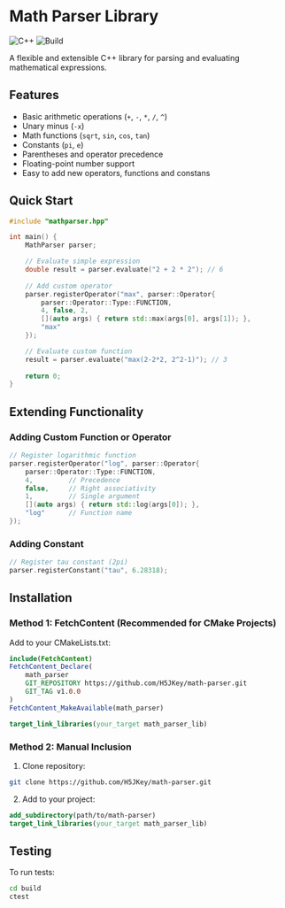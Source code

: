 # Math Parser Library

![C++](https://img.shields.io/badge/C++-17-blue.svg)
![Build](https://img.shields.io/badge/Build-CMake-yellow.svg)

A flexible and extensible C++ library for parsing and evaluating mathematical expressions.

## Features

- Basic arithmetic operations (`+`, `-`, `*`, `/`, `^`)
- Unary minus (`-x`)
- Math functions (`sqrt`, `sin`, `cos`, `tan`)
- Constants (`pi`, `e`)
- Parentheses and operator precedence
- Floating-point number support
- Easy to add new operators, functions and constans

## Quick Start

```cpp
#include "mathparser.hpp"

int main() {
    MathParser parser;

    // Evaluate simple expression
    double result = parser.evaluate("2 + 2 * 2"); // 6
    
    // Add custom operator
    parser.registerOperator("max", parser::Operator{
        parser::Operator::Type::FUNCTION, 
        4, false, 2,
        [](auto args) { return std::max(args[0], args[1]); },
        "max"
    });

    // Evaluate custom function
    result = parser.evaluate("max(2-2*2, 2^2-1)"); // 3
    
    return 0;
}
```

## Extending Functionality

### Adding Custom Function or Operator
```cpp
// Register logarithmic function
parser.registerOperator("log", parser::Operator{
    parser::Operator::Type::FUNCTION,
    4,         // Precedence
    false,     // Right associativity
    1,         // Single argument
    [](auto args) { return std::log(args[0]); },
    "log"      // Function name
});
```

### Adding Constant
```cpp
// Register tau constant (2pi)
parser.registerConstant("tau", 6.28318);
```

## Installation

### Method 1: FetchContent (Recommended for CMake Projects)

Add to your CMakeLists.txt:
```cmake
include(FetchContent)
FetchContent_Declare(
    math_parser
    GIT_REPOSITORY https://github.com/H5JKey/math-parser.git
    GIT_TAG v1.0.0
)
FetchContent_MakeAvailable(math_parser)

target_link_libraries(your_target math_parser_lib)
```

### Method 2: Manual Inclusion

1. Clone repository:
```bash
git clone https://github.com/H5JKey/math-parser.git
```

2. Add to your project:
```cmake
add_subdirectory(path/to/math-parser)
target_link_libraries(your_target math_parser_lib)
```


## Testing

To run tests:
```bash
cd build
ctest
```
